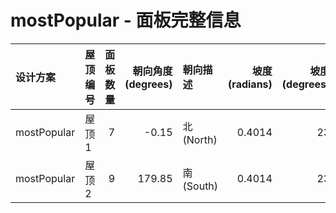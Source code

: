 # mostPopular - 面板完整信息

| 设计方案        | 屋顶编号   |   面板数量 |   朝向角度 (degrees) | 朝向描述      |   坡度 (radians) |   坡度 (degrees) | 计算状态   |   年度总发电量 (kWh) |   1月发电量 (kWh) |   2月发电量 (kWh) |   3月发电量 (kWh) |   4月发电量 (kWh) |   5月发电量 (kWh) |   6月发电量 (kWh) |   7月发电量 (kWh) |   8月发电量 (kWh) |   9月发电量 (kWh) |   10月发电量 (kWh) |   11月发电量 (kWh) |   12月发电量 (kWh) |   1月日均 (kWh) |   2月日均 (kWh) |   3月日均 (kWh) |   4月日均 (kWh) |   5月日均 (kWh) |   6月日均 (kWh) |   7月日均 (kWh) |   8月日均 (kWh) |   9月日均 (kWh) |   10月日均 (kWh) |   11月日均 (kWh) |   12月日均 (kWh) |
|:------------|:-------|-------:|-----------------:|:----------|---------------:|---------------:|:-------|---------------:|--------------:|--------------:|--------------:|--------------:|--------------:|--------------:|--------------:|--------------:|--------------:|---------------:|---------------:|---------------:|-------------:|-------------:|-------------:|-------------:|-------------:|-------------:|-------------:|-------------:|-------------:|--------------:|--------------:|--------------:|
| mostPopular | 屋顶 1   |      7 |            -0.15 | 北 (North) |         0.4014 |             23 | 成功     |         488.42 |         68.15 |         51.58 |         42.4  |         28.38 |         19.33 |         14.75 |         17.88 |         25.88 |         38    |          52.96 |          60.11 |          68.98 |       2.1984 |       1.8422 |       1.3678 |       0.9461 |       0.6236 |       0.4918 |       0.5766 |       0.8349 |       1.2666 |        1.7085 |        2.0038 |        2.2253 |
| mostPopular | 屋顶 2   |      9 |           179.85 | 南 (South) |         0.4014 |             23 | 成功     |         492.18 |         68.3  |         51.82 |         42.76 |         28.79 |         19.73 |         15.12 |         18.29 |         26.32 |         38.42 |          53.28 |          60.27 |          69.08 |       2.2031 |       1.8506 |       1.3795 |       0.9597 |       0.6366 |       0.5041 |       0.5901 |       0.8491 |       1.2805 |        1.7188 |        2.009  |        2.2283 |
